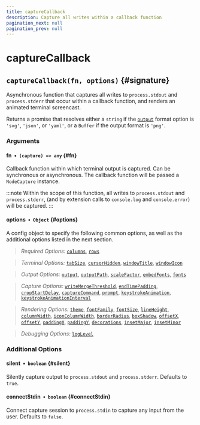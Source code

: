 ```yaml
---
title: captureCallback
description: Capture all writes within a callback function
pagination_next: null
pagination_prev: null
---
```


# captureCallback

## `captureCallback(fn, options)` {#signature}

Asynchronous function that captures all writes to `process.stdout` and `process.stderr` that occur within a callback function, and renders an animated terminal screencast.

Returns a promise that resolves either a `string` if the [`output`](options.md#output) format option is `'svg'`, `'json'`, or `'yaml'`, or a `Buffer` if the output format is `'png'`.

### Arguments

#### fn &nbsp;•&nbsp; `(capture) => any` {#fn}

Callback function within which terminal output is captured. Can be synchronous or asynchronous. The callback function will be passed a `NodeCapture` instance.

:::note
Within the scope of this function, all writes to `process.stdout` and `process.stderr`, (and by extension calls to `console.log` and `console.error`) will be captured.
:::

#### options &nbsp;•&nbsp; `Object` {#options}

A config object to specify the following common options, as well as the additional options listed in the next section.

> *Required Options:*
[`columns`](options.md#columns),
[`rows`](options.md#rows)

> *Terminal Options:*
[`tabSize`](options.md#tabSize),
[`cursorHidden`](options.md#cursorHidden),
[`windowTitle`](options.md#windowTitle),
[`windowIcon`](options.md#windowIcon)

> *Output Options:*
[`output`](options.md#output),
[`outputPath`](options.md#outputPath),
[`scaleFactor`](options.md#scaleFactor),
[`embedFonts`](options.md#embedFonts),
[`fonts`](options.md#fonts)

> *Capture Options:*
[`writeMergeThreshold`](options.md#writeMergeThreshold),
[`endTimePadding`](options.md#endTimePadding),
[`cropStartDelay`](options.md#cropStartDelay),
[`captureCommand`](options.md#captureCommand),
[`prompt`](options.md#prompt),
[`keystrokeAnimation`](options.md#keystrokeAnimation),
[`keystrokeAnimationInterval`](options.md#keystrokeAnimationInterval)

> *Rendering Options:*
[`theme`](options.md#theme),
[`fontFamily`](options.md#fontFamily),
[`fontSize`](options.md#fontSize),
[`lineHeight`](options.md#lineHeight),
[`columnWidth`](options.md#columnWidth),
[`iconColumnWidth`](options.md#iconColumnWidth),
[`borderRadius`](options.md#borderRadius),
[`boxShadow`](options.md#boxShadow),
[`offsetX`](options.md#offsetX),
[`offsetY`](options.md#offsetY),
[`paddingX`](options.md#paddingX),
[`paddingY`](options.md#paddingY),
[`decorations`](options.md#decorations),
[`insetMajor`](options.md#insetMajor),
[`insetMinor`](options.md#insetMinor)

> *Debugging Options:*
[`logLevel`](options.md#logLevel)

### Additional Options

#### silent &nbsp;•&nbsp; `boolean` {#silent}

Silently capture output to `process.stdout` and `process.stderr`. Defaults to `true`.

#### connectStdin &nbsp;•&nbsp; `boolean` {#connectStdin}

Connect capture session to `process.stdin` to capture any input from the user. Defaults to `false`.
